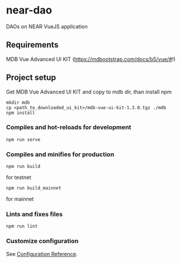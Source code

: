 # near-dao
DAOs on NEAR
VueJS application

## Requirements
MDB Vue Advanced UI KIT (https://mdbootstrap.com/docs/b5/vue/#!)

## Project setup
Get MDB Vue Advanced UI KIT and copy to mdb dir, than install npm
```
mkdir mdb
cp <path_to_downloaded_ui_kit>/mdb-vue-ui-kit-1.3.0.tgz ./mdb
npm install
```

### Compiles and hot-reloads for development
```
npm run serve
```

### Compiles and minifies for production
```
npm run build
```
for testnet
```
npm run build_mainnet
```
for mainnet

### Lints and fixes files
```
npm run lint
```

### Customize configuration
See [Configuration Reference](https://cli.vuejs.org/config/).